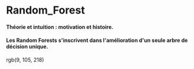 # Random_Forest
#### Théorie et intuition : motivation et histoire.
#### Les Random Forests s'inscrivent dans l'amélioration d'un seule arbre de décision unique. 
rgb(9, 105, 218)

